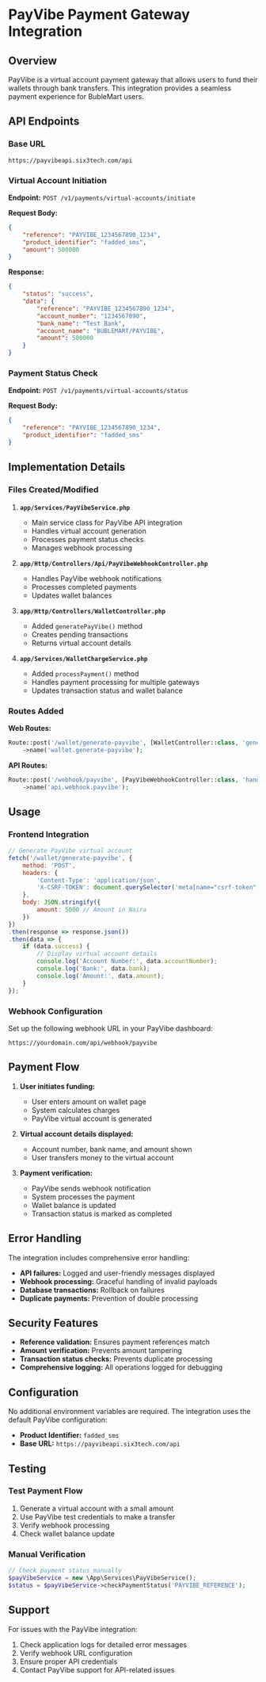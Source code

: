 # PayVibe Payment Gateway Integration

## Overview
PayVibe is a virtual account payment gateway that allows users to fund their wallets through bank transfers. This integration provides a seamless payment experience for BubleMart users.

## API Endpoints

### Base URL
```
https://payvibeapi.six3tech.com/api
```

### Virtual Account Initiation
**Endpoint:** `POST /v1/payments/virtual-accounts/initiate`

**Request Body:**
```json
{
    "reference": "PAYVIBE_1234567890_1234",
    "product_identifier": "fadded_sms",
    "amount": 500000
}
```

**Response:**
```json
{
    "status": "success",
    "data": {
        "reference": "PAYVIBE_1234567890_1234",
        "account_number": "1234567890",
        "bank_name": "Test Bank",
        "account_name": "BUBLEMART/PAYVIBE",
        "amount": 500000
    }
}
```

### Payment Status Check
**Endpoint:** `POST /v1/payments/virtual-accounts/status`

**Request Body:**
```json
{
    "reference": "PAYVIBE_1234567890_1234",
    "product_identifier": "fadded_sms"
}
```

## Implementation Details

### Files Created/Modified

1. **`app/Services/PayVibeService.php`**
   - Main service class for PayVibe API integration
   - Handles virtual account generation
   - Processes payment status checks
   - Manages webhook processing

2. **`app/Http/Controllers/Api/PayVibeWebhookController.php`**
   - Handles PayVibe webhook notifications
   - Processes completed payments
   - Updates wallet balances

3. **`app/Http/Controllers/WalletController.php`**
   - Added `generatePayVibe()` method
   - Creates pending transactions
   - Returns virtual account details

4. **`app/Services/WalletChargeService.php`**
   - Added `processPayment()` method
   - Handles payment processing for multiple gateways
   - Updates transaction status and wallet balance

### Routes Added

**Web Routes:**
```php
Route::post('/wallet/generate-payvibe', [WalletController::class, 'generatePayVibe'])
    ->name('wallet.generate-payvibe');
```

**API Routes:**
```php
Route::post('/webhook/payvibe', [PayVibeWebhookController::class, 'handleWebhook'])
    ->name('api.webhook.payvibe');
```

## Usage

### Frontend Integration

```javascript
// Generate PayVibe virtual account
fetch('/wallet/generate-payvibe', {
    method: 'POST',
    headers: {
        'Content-Type': 'application/json',
        'X-CSRF-TOKEN': document.querySelector('meta[name="csrf-token"]').content
    },
    body: JSON.stringify({
        amount: 5000 // Amount in Naira
    })
})
.then(response => response.json())
.then(data => {
    if (data.success) {
        // Display virtual account details
        console.log('Account Number:', data.accountNumber);
        console.log('Bank:', data.bank);
        console.log('Amount:', data.amount);
    }
});
```

### Webhook Configuration

Set up the following webhook URL in your PayVibe dashboard:
```
https://yourdomain.com/api/webhook/payvibe
```

## Payment Flow

1. **User initiates funding:**
   - User enters amount on wallet page
   - System calculates charges
   - PayVibe virtual account is generated

2. **Virtual account details displayed:**
   - Account number, bank name, and amount shown
   - User transfers money to the virtual account

3. **Payment verification:**
   - PayVibe sends webhook notification
   - System processes the payment
   - Wallet balance is updated
   - Transaction status is marked as completed

## Error Handling

The integration includes comprehensive error handling:

- **API failures:** Logged and user-friendly messages displayed
- **Webhook processing:** Graceful handling of invalid payloads
- **Database transactions:** Rollback on failures
- **Duplicate payments:** Prevention of double processing

## Security Features

- **Reference validation:** Ensures payment references match
- **Amount verification:** Prevents amount tampering
- **Transaction status checks:** Prevents duplicate processing
- **Comprehensive logging:** All operations logged for debugging

## Configuration

No additional environment variables are required. The integration uses the default PayVibe configuration:

- **Product Identifier:** `fadded_sms`
- **Base URL:** `https://payvibeapi.six3tech.com/api`

## Testing

### Test Payment Flow
1. Generate a virtual account with a small amount
2. Use PayVibe test credentials to make a transfer
3. Verify webhook processing
4. Check wallet balance update

### Manual Verification
```php
// Check payment status manually
$payVibeService = new \App\Services\PayVibeService();
$status = $payVibeService->checkPaymentStatus('PAYVIBE_REFERENCE');
```

## Support

For issues with the PayVibe integration:
1. Check application logs for detailed error messages
2. Verify webhook URL configuration
3. Ensure proper API credentials
4. Contact PayVibe support for API-related issues 